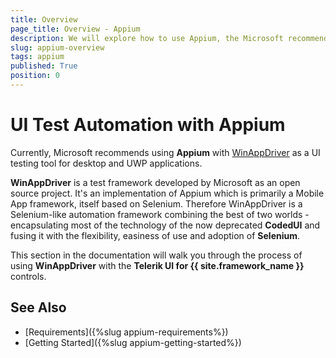```yaml
---
title: Overview
page_title: Overview - Appium
description: We will explore how to use Appium, the Microsoft recommended open source test automation framework, with Telerik UI for {{ site.framework_name }}.  
slug: appium-overview
tags: appium
published: True
position: 0 
---
```


# UI Test Automation with Appium  

Currently, Microsoft recommends using **Appium** with [WinAppDriver](https://github.com/Microsoft/WinAppDriver) as a UI testing tool for desktop and UWP applications.

**WinAppDriver** is a test framework developed by Microsoft as an open source project. It's an implementation of Appium which is primarily a Mobile App framework, itself based on Selenium. Therefore WinAppDriver is a Selenium-like automation framework combining the best of two worlds - encapsulating most of the technology of the now deprecated **CodedUI** and fusing it with the flexibility, easiness of use and adoption of **Selenium**.

This section in the documentation will walk you through the process of using **WinAppDriver** with the **Telerik UI for {{ site.framework_name }}** controls.

## See Also

* [Requirements]({%slug appium-requirements%})
* [Getting Started]({%slug appium-getting-started%})
